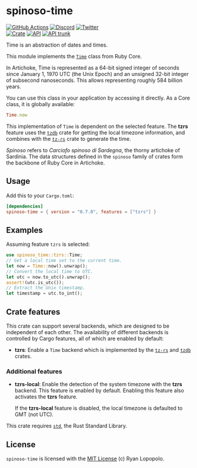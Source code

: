 # spinoso-time

[![GitHub Actions](https://github.com/artichoke/artichoke/workflows/CI/badge.svg)](https://github.com/artichoke/artichoke/actions)
[![Discord](https://img.shields.io/discord/607683947496734760)](https://discord.gg/QCe2tp2)
[![Twitter](https://img.shields.io/twitter/follow/artichokeruby?label=Follow&style=social)](https://twitter.com/artichokeruby)
<br>
[![Crate](https://img.shields.io/crates/v/spinoso-time.svg)](https://crates.io/crates/spinoso-time)
[![API](https://docs.rs/spinoso-time/badge.svg)](https://docs.rs/spinoso-time)
[![API trunk](https://img.shields.io/badge/docs-trunk-blue.svg)](https://artichoke.github.io/artichoke/spinoso_time/)

Time is an abstraction of dates and times.

This module implements the [`Time`] class from Ruby Core.

In Artichoke, Time is represented as a 64-bit signed integer of seconds since
January 1, 1970 UTC (the Unix Epoch) and an unsigned 32-bit integer of subsecond
nanoseconds. This allows representing roughly 584 billion years.

You can use this class in your application by accessing it directly. As a Core
class, it is globally available:

```ruby
Time.now
```

This implementation of `Time` is dependent on the selected feature. The **tzrs**
feature uses the [`tzdb`] crate for getting the local timezone information, and
combines with the [`tz-rs`] crate to generate the time.

_Spinoso_ refers to _Carciofo spinoso di Sardegna_, the thorny artichoke of
Sardinia. The data structures defined in the `spinoso` family of crates form the
backbone of Ruby Core in Artichoke.

## Usage

Add this to your `Cargo.toml`:

```toml
[dependencies]
spinoso-time = { version = "0.7.0", features = ["tzrs"] }
```

## Examples

Assuming feature `tzrs` is selected:

```rust
use spinoso_time::tzrs::Time;
// Get a local time set to the current time.
let now = Time::now().unwrap();
// Convert the local time to UTC.
let utc = now.to_utc().unwrap();
assert!(utc.is_utc());
// Extract the Unix timestamp.
let timestamp = utc.to_int();
```

## Crate features

This crate can support several backends, which are designed to be independent of
each other. The availability of different backends is controlled by Cargo
features, all of which are enabled by default:

- **tzrs**: Enable a `Time` backend which is implemented by the [`tz-rs`] and
  [`tzdb`] crates.

### Additional features

- **tzrs-local**: Enable the detection of the system timezone with the **tzrs**
  backend. This feature is enabled by default. Enabling this feature also
  activates the **tzrs** feature.

  If the **tzrs-local** feature is disabled, the local timezone is defaulted to
  GMT (not UTC).

This crate requires [`std`], the Rust Standard Library.

## License

`spinoso-time` is licensed with the [MIT License](LICENSE) (c) Ryan Lopopolo.

[`time`]: https://ruby-doc.org/core-3.1.2/Time.html
[`tz-rs`]: https://crates.io/crates/tz-rs
[`tzdb`]: https://crates.io/crates/tzdb
[`std`]: https://doc.rust-lang.org/stable/std/
